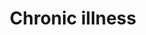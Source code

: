 ---
title: Chronic illness
longTitle: 'Chronic illness'
tags:
- gccommon
usedFor:
- "[[Chronic diseases]]"
---